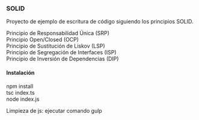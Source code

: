 ### SOLID

Proyecto de ejemplo de escritura de código siguiendo los principios SOLID.  

Principio de Responsabilidad Única (SRP)  
Principio Open/Closed (OCP)  
Principio de Sustitución de Liskov (LSP)  
Principio de Segregación de Interfaces (ISP)  
Principio de Inversión de Dependencias (DIP)  

#### Instalación
npm install  
tsc index.ts  
node index.js  

Limpieza de js: ejecutar comando gulp